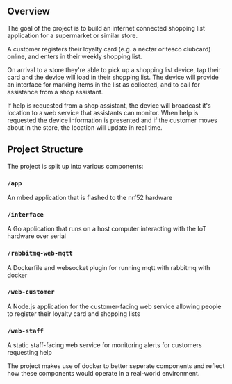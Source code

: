 ## Overview

The goal of the project is to build an internet connected shopping list
application for a supermarket or similar store.

A customer registers their loyalty card (e.g. a nectar or tesco clubcard)
online, and enters in their weekly shopping list.

On arrival to a store they're able to pick up a shopping list device, tap their
card and the device will load in their shopping list. The device will provide an
interface for marking items in the list as collected, and to call for assistance
from a shop assistant.

If help is requested from a shop assistant, the device will broadcast it's
location to a web service that assistants can monitor. When help is requested
the device information is presented and if the customer moves about in the
store, the location will update in real time.


## Project Structure

The project is split up into various components:

### `/app`
An mbed application that is flashed to the nrf52 hardware

### `/interface`
A Go application that runs on a host computer interacting with the IoT hardware over serial

### `/rabbitmq-web-mqtt`
A Dockerfile and websocket plugin for running mqtt with rabbitmq with docker

### `/web-customer`
A Node.js application for the customer-facing web service allowing people to register their loyalty card and shopping lists

### `/web-staff`
A static staff-facing web service for monitoring alerts for customers requesting help

The project makes use of docker to better seperate components and reflect how
these components would operate in a real-world environment.

